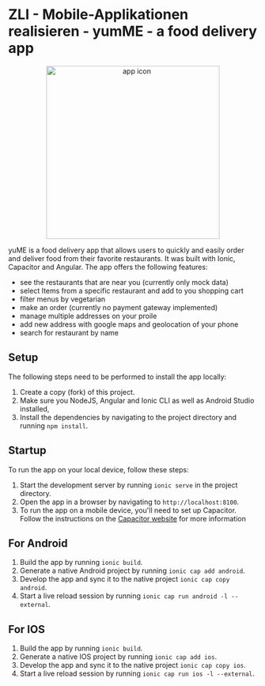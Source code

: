 # ZLI - Mobile-Applikationen realisieren - yumME - a food delivery app

<p align = "center">
<img src="https://github.com/marco-karpf/yum-me/blob/master/resources/icon.png" width="350" alt="app icon">
</p>

yuME is a food delivery app that allows users to quickly and easily order and deliver food from their favorite restaurants. 
It was built with Ionic, Capacitor and Angular. The app offers the following features:

- see the restaurants that are near you (currently only mock data)
- select Items from a specific restaurant and add to you shopping cart
- filter menus by vegetarian
- make an order (currently no payment gateway implemented)
- manage multiple addresses on your proile
- add new address with google maps and geolocation of your phone
- search for restaurant by name

## Setup
The following steps need to be performed to install the app locally:

1. Create a copy (fork) of this project.
2. Make sure you NodeJS, Angular and Ionic CLI as well as Android Studio installed, 
3. Install the dependencies by navigating to the project directory and running `npm install`.

## Startup
To run the app on your local device, follow these steps:

1. Start the development server by running `ionic serve` in the project directory.
2. Open the app in a browser by navigating to `http://localhost:8100`.
3. To run the app on a mobile device, you'll need to set up Capacitor. Follow the instructions on the [Capacitor website](https://capacitorjs.com/docs/android) for more information

## For Android

1. Build the app by running `ionic build`.
2. Generate a native Android project by running `ionic cap add android`.
3. Develop the app and sync it to the native project `ionic cap copy android`.
4. Start a live reload session by running `ionic cap run android -l --external`.

## For IOS

1. Build the app by running `ionic build`.
2. Generate a native IOS project by running `ionic cap add ios`.
3. Develop the app and sync it to the native project `ionic cap copy ios`.
4. Start a live reload session by running `ionic cap run ios -l --external`.
